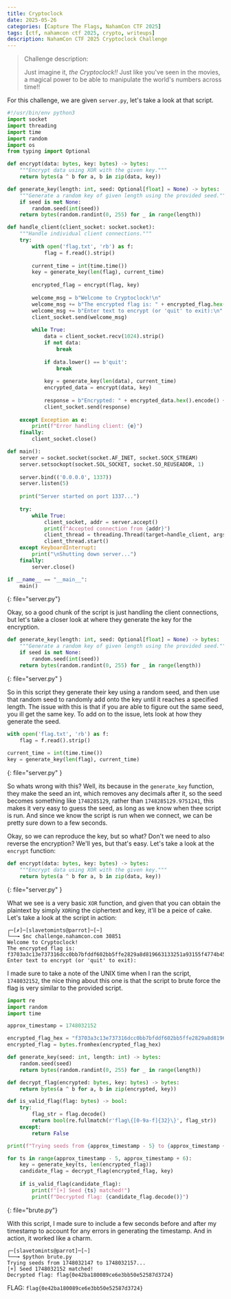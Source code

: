 ```yaml
---
title: Cryptoclock
date: 2025-05-26
categories: [Capture The Flags, NahamCon CTF 2025]
tags: [ctf, nahamcon ctf 2025, crypto, writeups]
description: NahamCon CTF 2025 Cryptoclock Challenge
---
```


> Challenge description:
>  
>  Just imagine it, _the Cryptoclock!!_ Just like you've seen in the movies, a magical power to be able to manipulate the world's numbers across time!!

For this challenge, we are given `server.py`, let's take a look at that script.

```py
#!/usr/bin/env python3
import socket
import threading
import time
import random
import os
from typing import Optional

def encrypt(data: bytes, key: bytes) -> bytes:
    """Encrypt data using XOR with the given key."""
    return bytes(a ^ b for a, b in zip(data, key))

def generate_key(length: int, seed: Optional[float] = None) -> bytes:
    """Generate a random key of given length using the provided seed."""
    if seed is not None:
        random.seed(int(seed))
    return bytes(random.randint(0, 255) for _ in range(length))

def handle_client(client_socket: socket.socket):
    """Handle individual client connections."""
    try:
        with open('flag.txt', 'rb') as f:
            flag = f.read().strip()
        
        current_time = int(time.time())
        key = generate_key(len(flag), current_time)
        
        encrypted_flag = encrypt(flag, key)
        
        welcome_msg = b"Welcome to Cryptoclock!\n"
        welcome_msg += b"The encrypted flag is: " + encrypted_flag.hex().encode() + b"\n"
        welcome_msg += b"Enter text to encrypt (or 'quit' to exit):\n"
        client_socket.send(welcome_msg)
        
        while True:
            data = client_socket.recv(1024).strip()
            if not data:
                break
                
            if data.lower() == b'quit':
                break
                
            key = generate_key(len(data), current_time)
            encrypted_data = encrypt(data, key)
            
            response = b"Encrypted: " + encrypted_data.hex().encode() + b"\n"
            client_socket.send(response)
            
    except Exception as e:
        print(f"Error handling client: {e}")
    finally:
        client_socket.close()

def main():
    server = socket.socket(socket.AF_INET, socket.SOCK_STREAM)
    server.setsockopt(socket.SOL_SOCKET, socket.SO_REUSEADDR, 1)
    
    server.bind(('0.0.0.0', 1337))
    server.listen(5)
    
    print("Server started on port 1337...")
    
    try:
        while True:
            client_socket, addr = server.accept()
            print(f"Accepted connection from {addr}")
            client_thread = threading.Thread(target=handle_client, args=(client_socket,))
            client_thread.start()
    except KeyboardInterrupt:
        print("\nShutting down server...")
    finally:
        server.close()

if __name__ == "__main__":
    main() 
```
{: file="server.py"}

Okay, so a good chunk of the script is just handling the client connections, but let's take a closer look at where they generate the key for the encryption.

```py
def generate_key(length: int, seed: Optional[float] = None) -> bytes:
    """Generate a random key of given length using the provided seed."""
    if seed is not None:
        random.seed(int(seed))
    return bytes(random.randint(0, 255) for _ in range(length))
```
{: file="server.py" }

So in this script they generate their key using a random seed, and then use that random seed to randomly add onto the key until it reaches a specified length. The issue with this is that if you are able to figure out the same seed, you ill get the same key. To add on to the issue, lets look at how they generate the seed.

```py
with open('flag.txt', 'rb') as f:
    flag = f.read().strip()
        
current_time = int(time.time())
key = generate_key(len(flag), current_time)
```
{: file="server.py" } 

So whats wrong with this? Well, its because in the `generate_key` function, they make the seed an int, which removes any decimals after it, so the seed becomes something like `1748285129`, rather than `1748285129.9751241`, this makes it very easy to guess the seed, as long as we know when thee script is run. And since we know the script is run when we connect, we can be pretty sure down to a few seconds.

Okay, so we can reproduce the key, but so what? Don't we need to also reverse the encryption? We'll yes, but that's easy. Let's take a look at the `encrypt` function:

```py
def encrypt(data: bytes, key: bytes) -> bytes:
    """Encrypt data using XOR with the given key."""
    return bytes(a ^ b for a, b in zip(data, key))
```
{: file="server.py" }

What we see is a very basic `XOR` function, and given that you can obtain the plaintext by simply `XOR`ing the ciphertext and key, it'll be a peice of cake. Let's take a look at the script in action:

```terminal
┌─[✗]─[slavetomints@parrot]─[~]
└──╼ $nc challenge.nahamcon.com 30851
Welcome to Cryptoclock!
The encrypted flag is: f3703a3c13e737316dcc0bb7bfddf602bb5ffe2829a8d819663133251a93155f4774b45ba00e
Enter text to encrypt (or 'quit' to exit):

```

I made sure to take a note of the UNIX time when I ran the script, `1748032152`, the nice thing about this one is that the script to brute force the flag is very similar to the provided script.

```py
import re
import random
import time

approx_timestamp = 1748032152 

encrypted_flag_hex = "f3703a3c13e737316dcc0bb7bfddf602bb5ffe2829a8d819663133251a93155f4774b45ba00e"
encrypted_flag = bytes.fromhex(encrypted_flag_hex)

def generate_key(seed: int, length: int) -> bytes:
    random.seed(seed)
    return bytes(random.randint(0, 255) for _ in range(length))

def decrypt_flag(encrypted: bytes, key: bytes) -> bytes:
    return bytes(a ^ b for a, b in zip(encrypted, key))

def is_valid_flag(flag: bytes) -> bool:
    try:
        flag_str = flag.decode()
        return bool(re.fullmatch(r'flag\{[0-9a-f]{32}\}', flag_str))
    except:
        return False

print(f"Trying seeds from {approx_timestamp - 5} to {approx_timestamp + 5}...")

for ts in range(approx_timestamp - 5, approx_timestamp + 6):
    key = generate_key(ts, len(encrypted_flag))
    candidate_flag = decrypt_flag(encrypted_flag, key)
    
    if is_valid_flag(candidate_flag):
        print(f"[+] Seed {ts} matched!")
        print(f"Decrypted flag: {candidate_flag.decode()}")
```
{: file="brute.py"}

With this script, I made sure to include a few seconds before and after my timestamp to account for any errors in generating the timestamp. And in action, it worked like a charm.

```terminal
┌─[slavetomints@parrot]─[~]
└──╼ $python brute.py 
Trying seeds from 1748032147 to 1748032157...
[+] Seed 1748032152 matched!
Decrypted flag: flag{0e42ba180089ce6e3bb50e52587d3724}
```

FLAG: `flag{0e42ba180089ce6e3bb50e52587d3724}`

